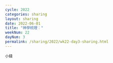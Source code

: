```yaml
---
cycle: 2022
categories: sharing
layout: sharing
date: 2022-06-01
title: "神學梳理："
weekNum: 22
dayNum: 3
permalink: /sharing/2022/wk22-day3-sharing.html
---
```


[](https://eccseattle.github.io/media/sharing/2022/wk022/2022-06-01-bin.m4a)

`小錢`

